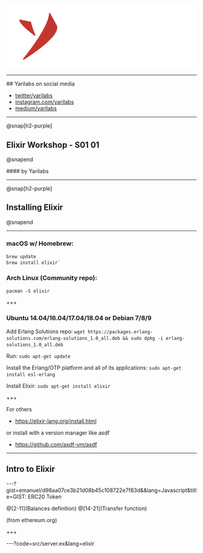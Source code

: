 
![Yarilabs](assets/yarilabs_logo_vH_signature_neg_transp.png)

---

## Yarilabs on social media
* [twitter/yarilabs](https://twitter.com/yarilabs)
* [instagram.com/yarilabs](https://instagram.com/yarilabs)
* [medium/yarilabs](https://medium.com/yarilabs)

---

@snap[h2-purple]
## Elixir Workshop - S01 01
@snapend

#### by Yarilabs

---

@snap[h2-purple]
## Installing Elixir 
@snapend

---

### macOS w/ Homebrew: 

```shell
brew update
brew install elixir`
```

### Arch Linux (Community repo): 
```shell
pacman -S elixir
```

+++

### Ubuntu 14.04/16.04/17.04/18.04 or Debian 7/8/9
Add Erlang Solutions repo: 
`wget https://packages.erlang-solutions.com/erlang-solutions_1.0_all.deb && sudo dpkg -i erlang-solutions_1.0_all.deb`

Run: `sudo apt-get update`

Install the Erlang/OTP platform and all of its applications: 
`sudo apt-get install esl-erlang`

Install Elixir: 
`sudo apt-get install elixir`

+++

For others 

* https://elixir-lang.org/install.html

or install with a version manager like asdf

* https://github.com/asdf-vm/asdf 

---

## Intro to Elixir 

---?gist=emanuel/d98aa07ce3b21d08b45c108722e7f83d&&lang=Javascript&title=GIST: ERC20 Token 

@[2-11](Balances definition)
@[14-21](Transfer function)

<p class="lowernote"> (from ethereum.org)</p>
+++

---?code=src/server.ex&lang=elixir
